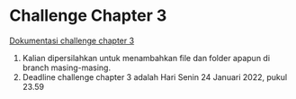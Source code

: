 # Challenge Chapter 3

[Dokumentasi challenge chapter 3](https://docs.google.com/presentation/d/1C1Ejb6J0xxdONa_j5HoOfEuTprW6PtIG/edit#slide=id.p4)

1. Kalian dipersilahkan untuk menambahkan file dan folder apapun di branch masing-masing.
2. Deadline challenge chapter 3 adalah Hari Senin 24 Januari 2022, pukul 23.59
